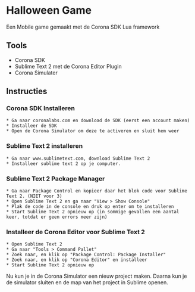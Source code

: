 # Halloween Game

Een Mobile game gemaakt met de Corona SDK Lua framework

## Tools

* Corona SDK
* Sublime Text 2 met de Corona Editor Plugin
* Corona Simulater

## Instructies

### Corona SDK Installeren

    * Ga naar coronalabs.com en download de SDK (eerst een account maken)
    * Installeer de SDK
    * Open de Corona Simulator om deze te activeren en sluit hem weer


### Sublime Text 2 installeren

    * Ga naar www.sublimetext.com, download Sublime Text 2
    * Installeer sublime text 2 op je computer.


### Sublime Text 2 Package Manager

    * Ga naar Package Control en kopieer daar het blok code voor Sublime Text 2. (NIET voor 3)
    * Open Sublime Text 2 en ga naar "View > Show Console"
    * Plak de code in de console en druk op enter om te installeren
    * Start Sublime Text 2 opnieuw op (in sommige gevallen een aantal keer, totdat er geen errors meer zijn)


### Installeer de Corona Editor voor Sublime Text 2

    * Open Sublime Text 2
    * Ga naar "Tools > Command Pallet"
    * Zoek naar, en klik op "Package Control: Package Installer"
    * Zoek naar, en klik op "Corona Editor" en installeer
    * Start Sublime Text 2 opnieuw op

Nu kun je in de Corona Simulator een nieuw project maken. Daarna kun je de simulator sluiten en de map van het project in Sublime openen. 